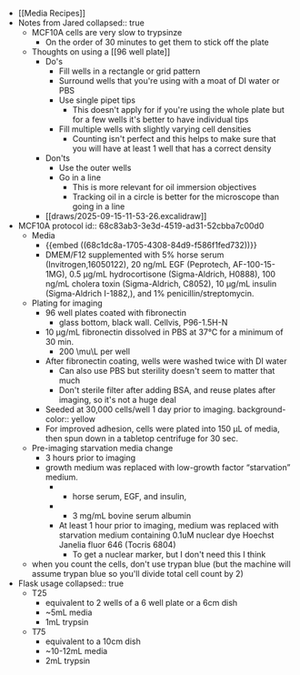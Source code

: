 - [[Media Recipes]]
- Notes from Jared
  collapsed:: true
	- MCF10A cells are very slow to trypsinze
		- On the order of 30 minutes to get them to stick off the plate
	- Thoughts on using a [[96 well plate]]
		- Do's
			- Fill wells in a rectangle or grid pattern
			- Surround wells that you're using with a moat of DI water or PBS
			- Use single pipet tips
				- This doesn't apply for if you're using the whole plate but for a few wells it's better to have individual tips
			- Fill multiple wells with slightly varying cell densities
				- Counting isn't perfect and this helps to make sure that you will have at least 1 well that has a correct density
		- Don'ts
			- Use the outer wells
			- Go in a line
				- This is more relevant for oil immersion objectives
				- Tracking oil in a circle is better for the microscope than going in a line
		- [[draws/2025-09-15-11-53-26.excalidraw]]
- MCF10A protocol
  id:: 68c83ab3-3e3d-4519-ad31-52cbba7c00d0
	- Media
		- {{embed ((68c1dc8a-1705-4308-84d9-f586f1fed732))}}
		- DMEM/F12 supplemented with 5% horse serum (Invitrogen,16050122), 20 ng/mL EGF (Peprotech, AF-100-15-1MG), 0.5 µg/mL hydrocortisone (Sigma-Aldrich, H0888), 100 ng/mL cholera toxin (Sigma-Aldrich, C8052), 10 µg/mL insulin (Sigma-Aldrich I-1882,), and 1% penicillin/streptomycin.
	- Plating for imaging
		- 96 well plates coated with fibronectin
			- glass bottom, black wall. Cellvis, P96-1.5H-N
		- 10 µg/mL fibronectin dissolved in PBS at 37°C for a minimum of 30 min.
			- 200 \mu\L per well
		- After fibronectin coating, wells were washed twice with DI water
			- Can also use PBS but sterility doesn't seem to matter that much
			- Don't sterile filter after adding BSA, and reuse plates after imaging, so it's not a huge deal
		- Seeded at 30,000 cells/well 1 day prior to imaging.
		  background-color:: yellow
		- For improved adhesion, cells were plated into 150 μL of media, then spun down in a tabletop centrifuge for 30 sec.
	- Pre-imaging starvation media change
		- 3 hours prior to imaging
		- growth medium was replaced with low-growth factor “starvation” medium.
			- - horse serum, EGF, and insulin,
			- + 3 mg/mL bovine serum albumin
			- At least 1 hour prior to imaging, medium was replaced with starvation medium containing 0.1uM nuclear dye Hoechst Janelia fluor 646 (Tocris 6804)
				- To get a nuclear marker, but I don't need this I think
	- when you count the cells, don't use trypan blue (but the machine will assume trypan blue so you'll divide total cell count by 2)
- Flask usage
  collapsed:: true
	- T25
		- equivalent to 2 wells of a 6 well plate or a 6cm dish
		- ~5mL media
		- 1mL trypsin
	- T75
		- equivalent to a 10cm dish
		- ~10-12mL media
		- 2mL trypsin